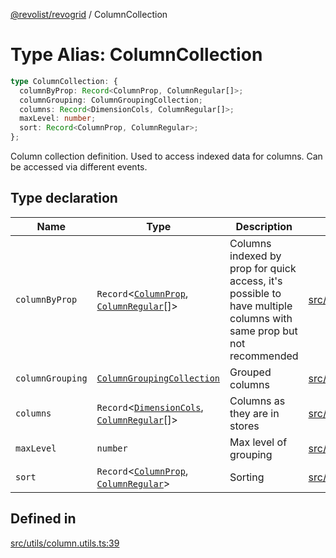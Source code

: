 [@revolist/revogrid](README.md) / ColumnCollection

# Type Alias: ColumnCollection

```ts
type ColumnCollection: {
  columnByProp: Record<ColumnProp, ColumnRegular[]>;
  columnGrouping: ColumnGroupingCollection;
  columns: Record<DimensionCols, ColumnRegular[]>;
  maxLevel: number;
  sort: Record<ColumnProp, ColumnRegular>;
};
```

Column collection definition.
Used to access indexed data for columns.
Can be accessed via different events.

## Type declaration

| Name | Type | Description | Defined in |
| ------ | ------ | ------ | ------ |
| `columnByProp` | `Record`\<[`ColumnProp`](TypeAlias.ColumnProp.md), [`ColumnRegular`](Interface.ColumnRegular.md)[]\> | Columns indexed by prop for quick access, it's possible to have multiple columns with same prop but not recommended | [src/utils/column.utils.ts:47](https://github.com/revolist/revogrid/blob/7c04a51ec5214ac7292502c14a49e3fb70d452cb/src/utils/column.utils.ts#L47) |
| `columnGrouping` | [`ColumnGroupingCollection`](TypeAlias.ColumnGroupingCollection.md) | Grouped columns | [src/utils/column.utils.ts:51](https://github.com/revolist/revogrid/blob/7c04a51ec5214ac7292502c14a49e3fb70d452cb/src/utils/column.utils.ts#L51) |
| `columns` | `Record`\<[`DimensionCols`](TypeAlias.DimensionCols.md), [`ColumnRegular`](Interface.ColumnRegular.md)[]\> | Columns as they are in stores | [src/utils/column.utils.ts:43](https://github.com/revolist/revogrid/blob/7c04a51ec5214ac7292502c14a49e3fb70d452cb/src/utils/column.utils.ts#L43) |
| `maxLevel` | `number` | Max level of grouping | [src/utils/column.utils.ts:55](https://github.com/revolist/revogrid/blob/7c04a51ec5214ac7292502c14a49e3fb70d452cb/src/utils/column.utils.ts#L55) |
| `sort` | `Record`\<[`ColumnProp`](TypeAlias.ColumnProp.md), [`ColumnRegular`](Interface.ColumnRegular.md)\> | Sorting | [src/utils/column.utils.ts:59](https://github.com/revolist/revogrid/blob/7c04a51ec5214ac7292502c14a49e3fb70d452cb/src/utils/column.utils.ts#L59) |

## Defined in

[src/utils/column.utils.ts:39](https://github.com/revolist/revogrid/blob/7c04a51ec5214ac7292502c14a49e3fb70d452cb/src/utils/column.utils.ts#L39)
